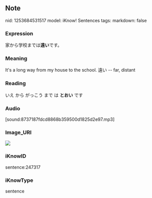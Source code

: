 ## Note
nid: 1253684531517
model: iKnow! Sentences
tags: 
markdown: false

### Expression
家から学校までは<b>遠い</b>です。

### Meaning
It's a long way from my house to the school.
遠い -- far, distant

### Reading
いえ から がっこう まで は <b>とおい</b> です

### Audio
[sound:8737187fdcd8868b359500d1825d2e97.mp3]

### Image_URI
<img src="91ea31e9bf26b7706c1b9f5dcd89c5b9.jpg">

### iKnowID
sentence:247317

### iKnowType
sentence
